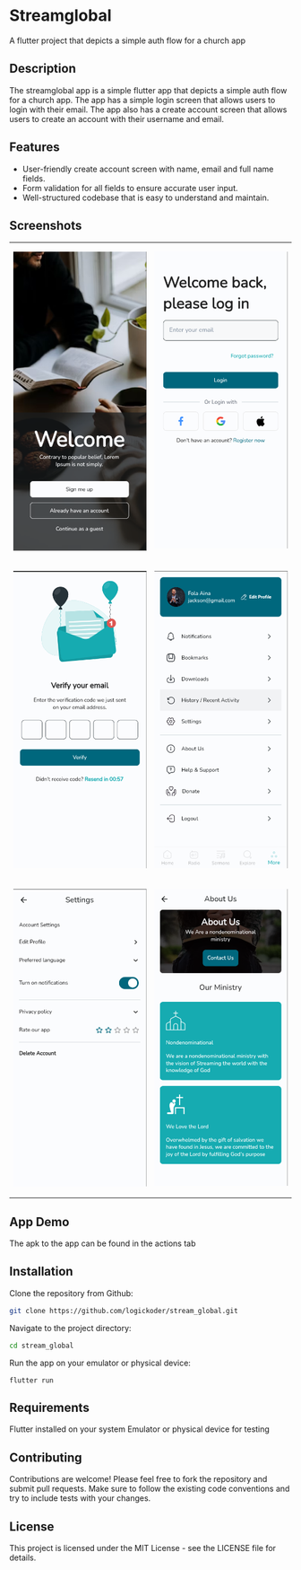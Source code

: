 # Streamglobal

A flutter project that depicts a simple auth flow for a church app

## Description

The streamglobal app is a simple flutter app that depicts a simple auth flow for a church app. The
app has a simple login screen that allows users to login with their email. The app also has a create
account screen that allows users to create an account with their username and email.

## Features

- User-friendly create account screen with name, email and full name fields.
- Form validation for all fields to ensure accurate user input.
- Well-structured codebase that is easy to understand and maintain.

## Screenshots

<table>
<tr>
<td valign="top" width="50%">

![screenshot-1](screenshots/screenshot-1.png "")</td>
<td valign="top" width="50%">

![screenshot-2](screenshots/screenshot-2.png "")</td>
</tr>

<tr>
<td valign="top" width="50%">

![screenshot-3](screenshots/screenshot-3.png "")</td>
<td valign="top" width="50%">

![screenshot-4](screenshots/screenshot-4.png "")</td>
</tr>

<tr>
<td valign="top" width="50%">

![screenshot-5](screenshots/screenshot-5.png "")</td>
<td valign="top" width="50%">

![screenshot-6](screenshots/screenshot-6.png "")</td>
</tr>
</table>

## App Demo

The apk to the app can be found in the actions tab

## Installation

Clone the repository from Github:

``` bash
git clone https://github.com/logickoder/stream_global.git
```

Navigate to the project directory:

``` bash
cd stream_global
```

Run the app on your emulator or physical device:

```arduino
flutter run
```

## Requirements

Flutter installed on your system
Emulator or physical device for testing

## Contributing

Contributions are welcome! Please feel free to fork the repository and submit pull requests. Make
sure to follow the existing code conventions and try to include tests with your changes.

## License

This project is licensed under the MIT License - see the LICENSE file for details.